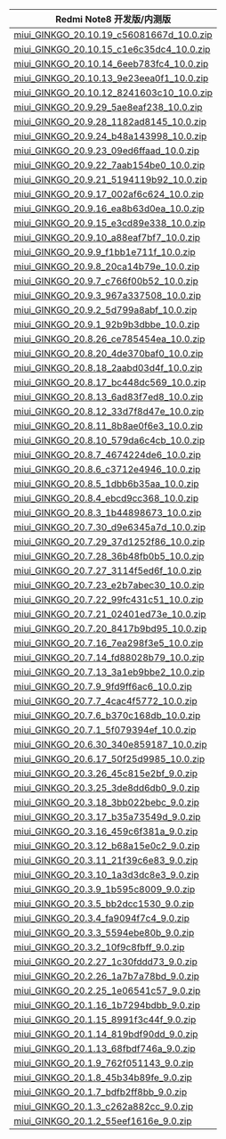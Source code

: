 | Redmi Note8  开发版/内测版    |
| ---- |
| [miui_GINKGO_20.10.19_c56081667d_10.0.zip](https://hugeota.d.miui.com/20.10.19/miui_GINKGO_20.10.19_c56081667d_10.0.zip)    |
| [miui_GINKGO_20.10.15_c1e6c35dc4_10.0.zip](https://hugeota.d.miui.com/20.10.15/miui_GINKGO_20.10.15_c1e6c35dc4_10.0.zip)    |
| [miui_GINKGO_20.10.14_6eeb783fc4_10.0.zip](https://hugeota.d.miui.com/20.10.14/miui_GINKGO_20.10.14_6eeb783fc4_10.0.zip)    |
| [miui_GINKGO_20.10.13_9e23eea0f1_10.0.zip](https://hugeota.d.miui.com/20.10.13/miui_GINKGO_20.10.13_9e23eea0f1_10.0.zip)    |
| [miui_GINKGO_20.10.12_8241603c10_10.0.zip](https://hugeota.d.miui.com/20.10.12/miui_GINKGO_20.10.12_8241603c10_10.0.zip)    |
| [miui_GINKGO_20.9.29_5ae8eaf238_10.0.zip](https://hugeota.d.miui.com/20.9.29/miui_GINKGO_20.9.29_5ae8eaf238_10.0.zip)    |
| [miui_GINKGO_20.9.28_1182ad8145_10.0.zip](https://hugeota.d.miui.com/20.9.28/miui_GINKGO_20.9.28_1182ad8145_10.0.zip)    |
| [miui_GINKGO_20.9.24_b48a143998_10.0.zip](https://hugeota.d.miui.com/20.9.24/miui_GINKGO_20.9.24_b48a143998_10.0.zip)    |
| [miui_GINKGO_20.9.23_09ed6ffaad_10.0.zip](https://hugeota.d.miui.com/20.9.23/miui_GINKGO_20.9.23_09ed6ffaad_10.0.zip)    |
| [miui_GINKGO_20.9.22_7aab154be0_10.0.zip](https://hugeota.d.miui.com/20.9.22/miui_GINKGO_20.9.22_7aab154be0_10.0.zip)    |
| [miui_GINKGO_20.9.21_5194119b92_10.0.zip](https://hugeota.d.miui.com/20.9.21/miui_GINKGO_20.9.21_5194119b92_10.0.zip)    |
| [miui_GINKGO_20.9.17_002af6c624_10.0.zip](https://hugeota.d.miui.com/20.9.17/miui_GINKGO_20.9.17_002af6c624_10.0.zip)    |
| [miui_GINKGO_20.9.16_ea8b63d0ea_10.0.zip](https://hugeota.d.miui.com/20.9.16/miui_GINKGO_20.9.16_ea8b63d0ea_10.0.zip)    |
| [miui_GINKGO_20.9.15_e3cd89e338_10.0.zip](https://hugeota.d.miui.com/20.9.15/miui_GINKGO_20.9.15_e3cd89e338_10.0.zip)    |
| [miui_GINKGO_20.9.10_a88eaf7bf7_10.0.zip](https://hugeota.d.miui.com/20.9.10/miui_GINKGO_20.9.10_a88eaf7bf7_10.0.zip)    |
| [miui_GINKGO_20.9.9_f1bb1e711f_10.0.zip](https://hugeota.d.miui.com/20.9.9/miui_GINKGO_20.9.9_f1bb1e711f_10.0.zip)    |
| [miui_GINKGO_20.9.8_20ca14b79e_10.0.zip](https://hugeota.d.miui.com/20.9.8/miui_GINKGO_20.9.8_20ca14b79e_10.0.zip)    |
| [miui_GINKGO_20.9.7_c766f00b52_10.0.zip](https://hugeota.d.miui.com/20.9.7/miui_GINKGO_20.9.7_c766f00b52_10.0.zip)    |
| [miui_GINKGO_20.9.3_967a337508_10.0.zip](https://hugeota.d.miui.com/20.9.3/miui_GINKGO_20.9.3_967a337508_10.0.zip)    |
| [miui_GINKGO_20.9.2_5d799a8abf_10.0.zip](https://hugeota.d.miui.com/20.9.2/miui_GINKGO_20.9.2_5d799a8abf_10.0.zip)    |
| [miui_GINKGO_20.9.1_92b9b3dbbe_10.0.zip](https://hugeota.d.miui.com/20.9.1/miui_GINKGO_20.9.1_92b9b3dbbe_10.0.zip)    |
| [miui_GINKGO_20.8.26_ce785454ea_10.0.zip](https://hugeota.d.miui.com/20.8.26/miui_GINKGO_20.8.26_ce785454ea_10.0.zip)    |
| [miui_GINKGO_20.8.20_4de370baf0_10.0.zip](https://hugeota.d.miui.com/20.8.20/miui_GINKGO_20.8.20_4de370baf0_10.0.zip)    |
| [miui_GINKGO_20.8.18_2aabd03d4f_10.0.zip](https://hugeota.d.miui.com/20.8.18/miui_GINKGO_20.8.18_2aabd03d4f_10.0.zip)    |
| [miui_GINKGO_20.8.17_bc448dc569_10.0.zip](https://hugeota.d.miui.com/20.8.17/miui_GINKGO_20.8.17_bc448dc569_10.0.zip)    |
| [miui_GINKGO_20.8.13_6ad83f7ed8_10.0.zip](https://hugeota.d.miui.com/20.8.13/miui_GINKGO_20.8.13_6ad83f7ed8_10.0.zip)    |
| [miui_GINKGO_20.8.12_33d7f8d47e_10.0.zip](https://hugeota.d.miui.com/20.8.12/miui_GINKGO_20.8.12_33d7f8d47e_10.0.zip)    |
| [miui_GINKGO_20.8.11_8b8ae0f6e3_10.0.zip](https://hugeota.d.miui.com/20.8.11/miui_GINKGO_20.8.11_8b8ae0f6e3_10.0.zip)    |
| [miui_GINKGO_20.8.10_579da6c4cb_10.0.zip](https://hugeota.d.miui.com/20.8.10/miui_GINKGO_20.8.10_579da6c4cb_10.0.zip)    |
| [miui_GINKGO_20.8.7_4674224de6_10.0.zip](https://hugeota.d.miui.com/20.8.7/miui_GINKGO_20.8.7_4674224de6_10.0.zip)    |
| [miui_GINKGO_20.8.6_c3712e4946_10.0.zip](https://hugeota.d.miui.com/20.8.6/miui_GINKGO_20.8.6_c3712e4946_10.0.zip)    |
| [miui_GINKGO_20.8.5_1dbb6b35aa_10.0.zip](https://hugeota.d.miui.com/20.8.5/miui_GINKGO_20.8.5_1dbb6b35aa_10.0.zip)    |
| [miui_GINKGO_20.8.4_ebcd9cc368_10.0.zip](https://hugeota.d.miui.com/20.8.4/miui_GINKGO_20.8.4_ebcd9cc368_10.0.zip)    |
| [miui_GINKGO_20.8.3_1b44898673_10.0.zip](https://hugeota.d.miui.com/20.8.3/miui_GINKGO_20.8.3_1b44898673_10.0.zip)    |
| [miui_GINKGO_20.7.30_d9e6345a7d_10.0.zip](https://hugeota.d.miui.com/20.7.30/miui_GINKGO_20.7.30_d9e6345a7d_10.0.zip)    |
| [miui_GINKGO_20.7.29_37d1252f86_10.0.zip](https://hugeota.d.miui.com/20.7.29/miui_GINKGO_20.7.29_37d1252f86_10.0.zip)    |
| [miui_GINKGO_20.7.28_36b48fb0b5_10.0.zip](https://hugeota.d.miui.com/20.7.28/miui_GINKGO_20.7.28_36b48fb0b5_10.0.zip)    |
| [miui_GINKGO_20.7.27_3114f5ed6f_10.0.zip](https://hugeota.d.miui.com/20.7.27/miui_GINKGO_20.7.27_3114f5ed6f_10.0.zip)    |
| [miui_GINKGO_20.7.23_e2b7abec30_10.0.zip](https://hugeota.d.miui.com/20.7.23/miui_GINKGO_20.7.23_e2b7abec30_10.0.zip)    |
| [miui_GINKGO_20.7.22_99fc431c51_10.0.zip](https://hugeota.d.miui.com/20.7.22/miui_GINKGO_20.7.22_99fc431c51_10.0.zip)    |
| [miui_GINKGO_20.7.21_02401ed73e_10.0.zip](https://hugeota.d.miui.com/20.7.21/miui_GINKGO_20.7.21_02401ed73e_10.0.zip)    |
| [miui_GINKGO_20.7.20_8417b9bd95_10.0.zip](https://hugeota.d.miui.com/20.7.20/miui_GINKGO_20.7.20_8417b9bd95_10.0.zip)    |
| [miui_GINKGO_20.7.16_7ea298f3e5_10.0.zip](https://hugeota.d.miui.com/20.7.16/miui_GINKGO_20.7.16_7ea298f3e5_10.0.zip)    |
| [miui_GINKGO_20.7.14_fd88028b79_10.0.zip](https://hugeota.d.miui.com/20.7.14/miui_GINKGO_20.7.14_fd88028b79_10.0.zip)    |
| [miui_GINKGO_20.7.13_3a1eb9bbe2_10.0.zip](https://hugeota.d.miui.com/20.7.13/miui_GINKGO_20.7.13_3a1eb9bbe2_10.0.zip)    |
| [miui_GINKGO_20.7.9_9fd9ff6ac6_10.0.zip](https://hugeota.d.miui.com/20.7.9/miui_GINKGO_20.7.9_9fd9ff6ac6_10.0.zip)    |
| [miui_GINKGO_20.7.7_4cac4f5772_10.0.zip](https://hugeota.d.miui.com/20.7.7/miui_GINKGO_20.7.7_4cac4f5772_10.0.zip)    |
| [miui_GINKGO_20.7.6_b370c168db_10.0.zip](https://hugeota.d.miui.com/20.7.6/miui_GINKGO_20.7.6_b370c168db_10.0.zip)    |
| [miui_GINKGO_20.7.1_5f079394ef_10.0.zip](https://hugeota.d.miui.com/20.7.1/miui_GINKGO_20.7.1_5f079394ef_10.0.zip)    |
| [miui_GINKGO_20.6.30_340e859187_10.0.zip](https://hugeota.d.miui.com/20.6.30/miui_GINKGO_20.6.30_340e859187_10.0.zip)    |
| [miui_GINKGO_20.6.17_50f25d9985_10.0.zip](https://hugeota.d.miui.com/20.6.17/miui_GINKGO_20.6.17_50f25d9985_10.0.zip)    |
| [miui_GINKGO_20.3.26_45c815e2bf_9.0.zip](https://hugeota.d.miui.com/20.3.26/miui_GINKGO_20.3.26_45c815e2bf_9.0.zip)    |
| [miui_GINKGO_20.3.25_3de8dd6db0_9.0.zip](https://hugeota.d.miui.com/20.3.25/miui_GINKGO_20.3.25_3de8dd6db0_9.0.zip)    |
| [miui_GINKGO_20.3.18_3bb022bebc_9.0.zip](https://hugeota.d.miui.com/20.3.18/miui_GINKGO_20.3.18_3bb022bebc_9.0.zip)    |
| [miui_GINKGO_20.3.17_b35a73549d_9.0.zip](https://hugeota.d.miui.com/20.3.17/miui_GINKGO_20.3.17_b35a73549d_9.0.zip)    |
| [miui_GINKGO_20.3.16_459c6f381a_9.0.zip](https://hugeota.d.miui.com/20.3.16/miui_GINKGO_20.3.16_459c6f381a_9.0.zip)    |
| [miui_GINKGO_20.3.12_b68a15e0c2_9.0.zip](https://hugeota.d.miui.com/20.3.12/miui_GINKGO_20.3.12_b68a15e0c2_9.0.zip)    |
| [miui_GINKGO_20.3.11_21f39c6e83_9.0.zip](https://hugeota.d.miui.com/20.3.11/miui_GINKGO_20.3.11_21f39c6e83_9.0.zip)    |
| [miui_GINKGO_20.3.10_1a3d3dc8e3_9.0.zip](https://hugeota.d.miui.com/20.3.10/miui_GINKGO_20.3.10_1a3d3dc8e3_9.0.zip)    |
| [miui_GINKGO_20.3.9_1b595c8009_9.0.zip](https://hugeota.d.miui.com/20.3.9/miui_GINKGO_20.3.9_1b595c8009_9.0.zip)    |
| [miui_GINKGO_20.3.5_bb2dcc1530_9.0.zip](https://hugeota.d.miui.com/20.3.5/miui_GINKGO_20.3.5_bb2dcc1530_9.0.zip)    |
| [miui_GINKGO_20.3.4_fa9094f7c4_9.0.zip](https://hugeota.d.miui.com/20.3.4/miui_GINKGO_20.3.4_fa9094f7c4_9.0.zip)    |
| [miui_GINKGO_20.3.3_5594ebe80b_9.0.zip](https://hugeota.d.miui.com/20.3.3/miui_GINKGO_20.3.3_5594ebe80b_9.0.zip)    |
| [miui_GINKGO_20.3.2_10f9c8fbff_9.0.zip](https://hugeota.d.miui.com/20.3.2/miui_GINKGO_20.3.2_10f9c8fbff_9.0.zip)    |
| [miui_GINKGO_20.2.27_1c30fddd73_9.0.zip](https://hugeota.d.miui.com/20.2.27/miui_GINKGO_20.2.27_1c30fddd73_9.0.zip)    |
| [miui_GINKGO_20.2.26_1a7b7a78bd_9.0.zip](https://hugeota.d.miui.com/20.2.26/miui_GINKGO_20.2.26_1a7b7a78bd_9.0.zip)    |
| [miui_GINKGO_20.2.25_1e06541c57_9.0.zip](https://hugeota.d.miui.com/20.2.25/miui_GINKGO_20.2.25_1e06541c57_9.0.zip)    |
| [miui_GINKGO_20.1.16_1b7294bdbb_9.0.zip](https://hugeota.d.miui.com/20.1.16/miui_GINKGO_20.1.16_1b7294bdbb_9.0.zip)    |
| [miui_GINKGO_20.1.15_8991f3c44f_9.0.zip](https://hugeota.d.miui.com/20.1.15/miui_GINKGO_20.1.15_8991f3c44f_9.0.zip)    |
| [miui_GINKGO_20.1.14_819bdf90dd_9.0.zip](https://hugeota.d.miui.com/20.1.14/miui_GINKGO_20.1.14_819bdf90dd_9.0.zip)    |
| [miui_GINKGO_20.1.13_68fbdf746a_9.0.zip](https://hugeota.d.miui.com/20.1.13/miui_GINKGO_20.1.13_68fbdf746a_9.0.zip)    |
| [miui_GINKGO_20.1.9_762f051143_9.0.zip](https://hugeota.d.miui.com/20.1.9/miui_GINKGO_20.1.9_762f051143_9.0.zip)    |
| [miui_GINKGO_20.1.8_45b34b89fe_9.0.zip](https://hugeota.d.miui.com/20.1.8/miui_GINKGO_20.1.8_45b34b89fe_9.0.zip)    |
| [miui_GINKGO_20.1.7_bdfb2ff8bb_9.0.zip](https://hugeota.d.miui.com/20.1.7/miui_GINKGO_20.1.7_bdfb2ff8bb_9.0.zip)    |
| [miui_GINKGO_20.1.3_c262a882cc_9.0.zip](https://hugeota.d.miui.com/20.1.3/miui_GINKGO_20.1.3_c262a882cc_9.0.zip)    |
| [miui_GINKGO_20.1.2_55eef1616e_9.0.zip](https://hugeota.d.miui.com/20.1.2/miui_GINKGO_20.1.2_55eef1616e_9.0.zip)    |
